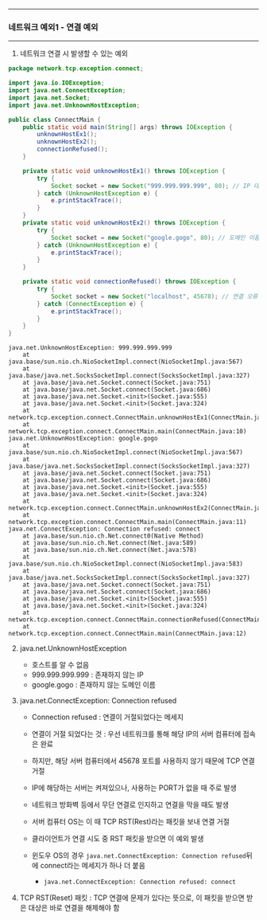 -----
### 네트워크 예외1 - 연결 예외
-----
1. 네트워크 연결 시 발생할 수 있는 예외
```java
package network.tcp.exception.connect;

import java.io.IOException;
import java.net.ConnectException;
import java.net.Socket;
import java.net.UnknownHostException;

public class ConnectMain {
    public static void main(String[] args) throws IOException {
        unknownHostEx1();
        unknownHostEx2();
        connectionRefused();
    }

    private static void unknownHostEx1() throws IOException {
        try {
            Socket socket = new Socket("999.999.999.999", 80); // IP 대역 오류
        } catch (UnknownHostException e) {
            e.printStackTrace();
        }
    }
    private static void unknownHostEx2() throws IOException {
        try {
            Socket socket = new Socket("google.gogo", 80); // 도메인 이름 오류
        } catch (UnknownHostException e) {
            e.printStackTrace();
        }
    }

    private static void connectionRefused() throws IOException {
        try {
            Socket socket = new Socket("localhost", 45678); // 연결 오류
        } catch (ConnectException e) {
            e.printStackTrace();
        }
    }
}
```
```
java.net.UnknownHostException: 999.999.999.999
	at java.base/sun.nio.ch.NioSocketImpl.connect(NioSocketImpl.java:567)
	at java.base/java.net.SocksSocketImpl.connect(SocksSocketImpl.java:327)
	at java.base/java.net.Socket.connect(Socket.java:751)
	at java.base/java.net.Socket.connect(Socket.java:686)
	at java.base/java.net.Socket.<init>(Socket.java:555)
	at java.base/java.net.Socket.<init>(Socket.java:324)
	at network.tcp.exception.connect.ConnectMain.unknownHostEx1(ConnectMain.java:17)
	at network.tcp.exception.connect.ConnectMain.main(ConnectMain.java:10)
java.net.UnknownHostException: google.gogo
	at java.base/sun.nio.ch.NioSocketImpl.connect(NioSocketImpl.java:567)
	at java.base/java.net.SocksSocketImpl.connect(SocksSocketImpl.java:327)
	at java.base/java.net.Socket.connect(Socket.java:751)
	at java.base/java.net.Socket.connect(Socket.java:686)
	at java.base/java.net.Socket.<init>(Socket.java:555)
	at java.base/java.net.Socket.<init>(Socket.java:324)
	at network.tcp.exception.connect.ConnectMain.unknownHostEx2(ConnectMain.java:24)
	at network.tcp.exception.connect.ConnectMain.main(ConnectMain.java:11)
java.net.ConnectException: Connection refused: connect
	at java.base/sun.nio.ch.Net.connect0(Native Method)
	at java.base/sun.nio.ch.Net.connect(Net.java:589)
	at java.base/sun.nio.ch.Net.connect(Net.java:578)
	at java.base/sun.nio.ch.NioSocketImpl.connect(NioSocketImpl.java:583)
	at java.base/java.net.SocksSocketImpl.connect(SocksSocketImpl.java:327)
	at java.base/java.net.Socket.connect(Socket.java:751)
	at java.base/java.net.Socket.connect(Socket.java:686)
	at java.base/java.net.Socket.<init>(Socket.java:555)
	at java.base/java.net.Socket.<init>(Socket.java:324)
	at network.tcp.exception.connect.ConnectMain.connectionRefused(ConnectMain.java:32)
	at network.tcp.exception.connect.ConnectMain.main(ConnectMain.java:12)
```

2. java.net.UnknownHostException
   - 호스트를 알 수 없음
   - 999.999.999.999 : 존재하지 않는 IP
   - google.gogo : 존재하지 않는 도메인 이름

3. java.net.ConnectException: Connection refused
   - Connection refused : 연결이 거절되었다는 메세지
   - 연결이 거절 되었다는 것 : 우선 네트워크를 통해 해당 IP의 서버 컴퓨터에 접속은 완료
   - 하지만, 해당 서버 컴퓨터에서 45678 포트를 사용하지 않기 때문에 TCP 연결 거절
   - IP에 해당하는 서버는 켜져있으나, 사용하는 PORT가 없을 때 주로 발생
   - 네트워크 방화벽 등에서 무단 연결로 인지하고 연결을 막을 때도 발생
   - 서버 컴퓨터 OS는 이 때 TCP RST(Rest)라는 패킷을 보내 연결 거절
   - 클라이언트가 연결 시도 중 RST 패킷을 받으면 이 예외 발생

   - 윈도우 OS의 경우 ```java.net.ConnectException: Connection refused```뒤에 connect라는 메세지가 하나 더 붙음
     + ```java.net.ConnectException: Connection refused: connect```

  4. TCP RST(Reset) 패킷 : TCP 연결에 문제가 있다는 뜻으로, 이 패킷을 받으면 받은 대상은 바로 연결을 해제해야 함
